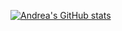 [![Andrea's GitHub stats](https://github-readme-stats.vercel.app/api?username=andrezani)](https://github.com/anuraghazra/github-readme-stats)
